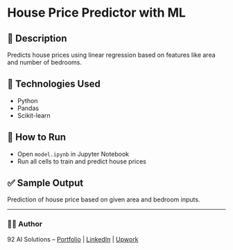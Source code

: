 # House Price Predictor with ML

## 📌 Description
Predicts house prices using linear regression based on features like area and number of bedrooms.

## 🧰 Technologies Used
- Python  
- Pandas  
- Scikit-learn  

## 🚀 How to Run
- Open `model.ipynb` in Jupyter Notebook  
- Run all cells to train and predict house prices  

## ✅ Sample Output
Prediction of house price based on given area and bedroom inputs.

---

### 👨‍💻 Author
92 AI Solutions – [Portfolio](#) | [LinkedIn](#) | [Upwork](#)
